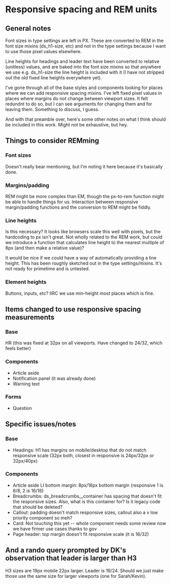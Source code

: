 # Responsive spacing and REM units

## General notes

Font sizes in type settings are left in PX. These are converted to REM in the font size mixins (ds_h1-size, etc) and not in the type settings because I want to use those pixel values elsewhere.

Line heights for headings and leader text have been converted to relative (unitless) values, and are baked into the font size mixins so that anywhere we use e.g. ds_h1-size the line height is included with it (I have not stripped out the old fixed line heights everywhere yet).

I've gone through all of the base styles and components looking for places where we can add responsive spacing mixins. I've left fixed pixel values in places where margins do not change between viewport sizes. It felt redundnt to do so, but I can see arguments for changing them and for leaving them. Something to discuss, I guess.

And with that preamble over, here's some other notes on what I think should be included in this work. Might not be exhaustive, but hey.

## Things to consider REMming

### Font sizes

Doesn't really bear mentioning, but I'm noting it here because it's basically done.

### Margins/padding

REM might be more complex than EM, though the px-to-rem function might be able to handle things for us. Interaction between responsive margin/padding functions and the conversion to REM might be fiddly.

### Line heights
Is this necessary? It looks like browsers scale this well with pixels, but the hardcoding to px isn't great.
Not wholly related to the REM work, but could we introduce a function that calculates line height to the nearest multiple of 8px (and then make a relative value)?

It would be nice if we could have a way of automatically providing a line height. This has been roughly sketched out in the type settings/mixins. It's not ready for primetime and is untested.

### Element heights

Buttons, inputs, etc? IIRC we use min-height most places which is fine.

## Items changed to use responsive spacing measurements

### Base

HR (this was fixed at 32px on all viewports. Have changed to 24/32, which feels better)

### Components

* Article aside
* Notification panel (it was already done)
* Warning text

### Forms

* Question


## Specific issues/notes

### Base

* Headings: H1 has margins on mobile/desktop that do not match responsive scale (32px both, closest in responsive is 24px/32px or 32px/40px)

### Components

* Article aside LI bottom margin: 8px/16px bottom margin (responsive 1 is 8/8, 2 is 16/16)
* Breadcrumbs: ds_breadcrumbs__container has spacing that doesn't fit the responsive sizes. Also, what is this container for? Is it legacy code that should be deleted?
* Callout: padding doesn't match responsive sizes, callout also a v low priority component so meh?
* Card: Not touching this yet -- whole component needs some review now we have firmer use cases thanks to gov
* Page header: top margin doesn't fit responsive scale (it is 16/32)

## And a rando query prompted by DK's observation that leader is larger than H3

H3 sizes are 19px mobile 22px larger. Leader is 19/24. Should we just make those use the same size for larger viewports (one for Sarah/Kevin).
